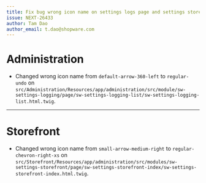 ```yaml
---
title: Fix bug wrong icon name on settings logs page and settings storefront page
issue: NEXT-26433
author: Tam Dao
author_email: t.dao@shopware.com
---
```

# Administration
* Changed wrong icon name from `default-arrow-360-left` to `regular-undo` on `src/Administration/Resources/app/administration/src/module/sw-settings-logging/page/sw-settings-logging-list/sw-settings-logging-list.html.twig`.
___
# Storefront
* Changed wrong icon name from `small-arrow-medium-right` to `regular-chevron-right-xs` on `src/Storefront/Resources/app/administration/src/modules/sw-settings-storefront/page/sw-settings-storefront-index/sw-settings-storefront-index.html.twig`.
